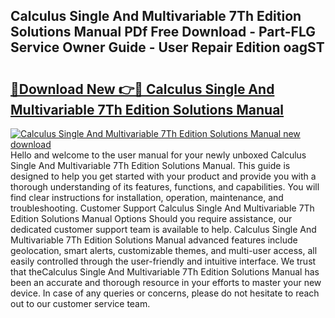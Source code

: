 ## Calculus Single And Multivariable 7Th Edition Solutions Manual PDf Free Download - Part-FLG Service Owner Guide - User Repair Edition oagST

# <h2><a href="http://bc39047.oget.top/?id=Calculus+Single+And+Multivariable+7Th+Edition+Solutions+Manual">🔗Download New 👉🔴 Calculus Single And Multivariable 7Th Edition Solutions Manual</a></h2>

[![Calculus Single And Multivariable 7Th Edition Solutions Manual new download](https://i.imgur.com/5g1atiW.png)](http://bc39047.oget.top/?id=Calculus+Single+And+Multivariable+7Th+Edition+Solutions+Manual)
Hello and welcome to the user manual for your newly unboxed Calculus Single And Multivariable 7Th Edition Solutions Manual. This guide is designed to help you get started with your product and provide you with a thorough understanding of its features, functions, and capabilities. You will find clear instructions for installation, operation, maintenance, and troubleshooting. Customer Support Calculus Single And Multivariable 7Th Edition Solutions Manual Options Should you require assistance, our dedicated customer support team is available to help. Calculus Single And Multivariable 7Th Edition Solutions Manual advanced features include geolocation, smart alerts, customizable themes, and multi-user access, all easily controlled through the user-friendly and intuitive interface. We trust that theCalculus Single And Multivariable 7Th Edition Solutions Manual has been an accurate and thorough resource in your efforts to master your new device. In case of any queries or concerns, please do not hesitate to reach out to our customer service team.

